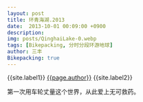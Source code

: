 ```yaml
---
layout: post
title: 环青海湖.2013
date:  2013-10-01 00:09:00 +0900
description:
img: posts/QinghaiLake-0.webp
tags: [Bikepacking, 分时分段环游地球]
author: 三丰
Bikepacking: true
---
```

{{site.label1}} <a href="/about">{{page.author}}</a> {{site.label2}}

第一次用车轮丈量这个世界，从此爱上无可救药。
